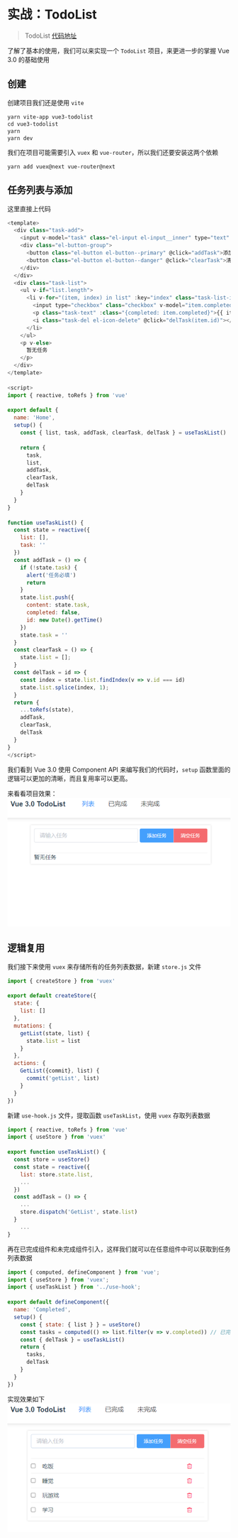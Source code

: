 # 实战：TodoList

> TodoList [代码地址](https://github.com/one-pupil/study/tree/master/vue3-todolist)



了解了基本的使用，我们可以来实现一个 `TodoList` 项目，来更进一步的掌握 Vue 3.0 的基础使用
## 创建


创建项目我们还是使用 `vite`
```shell
yarn vite-app vue3-todolist
cd vue3-todolist
yarn 
yarn dev
```
我们在项目可能需要引入 `vuex` 和 `vue-router`，所以我们还要安装这两个依赖
```shell
yarn add vuex@next vue-router@next
```
## 任务列表与添加
这里直接上代码
```javascript
<template>
  <div class="task-add">
    <input v-model="task" class="el-input el-input__inner" type="text" placeholder="请输入任务">
    <div class="el-button-group">
      <button class="el-button el-button--primary" @click="addTask">添加任务</button>
      <button class="el-button el-button--danger" @click="clearTask">清空任务</button>
    </div>
  </div>
  <div class="task-list">
    <ul v-if="list.length">
      <li v-for="(item, index) in list" :key="index" class="task-list-item">
        <input type="checkbox" class="checkbox" v-model="item.completed">
        <p class="task-text" :class="{completed: item.completed}">{{ item.content }}</p>
        <i class="task-del el-icon-delete" @click="delTask(item.id)"></i>
      </li>
    </ul>
    <p v-else>
      暂无任务
    </p>
  </div>
</template>

<script>
import { reactive, toRefs } from 'vue'

export default {
  name: 'Home',
  setup() {
    const { list, task, addTask, clearTask, delTask } = useTaskList()

    return {
      task,
      list,
      addTask,
      clearTask,
      delTask
    }
  }
}

function useTaskList() {
  const state = reactive({
    list: [],
    task: ''
  })
  const addTask = () => {
    if (!state.task) {
      alert('任务必填')
      return
    }
    state.list.push({
      content: state.task,
      completed: false,
      id: new Date().getTime()
    })
    state.task = ''
  }
  const clearTask = () => {
    state.list = [];
  }
  const delTask = id => {
    const index = state.list.findIndex(v => v.id === id)
    state.list.splice(index, 1);
  }
  return {
    ...toRefs(state),
    addTask,
    clearTask,
    delTask
  }
}
</script>
```
我们看到 Vue 3.0 使用 Component API 来编写我们的代码时，`setup` 函数里面的逻辑可以更加的清晰，而且复用率可以更高。


来看看项目效果：
![todo.gif](./images/todo1.gif)
## 逻辑复用
我们接下来使用 `vuex` 来存储所有的任务列表数据，新建 `store.js` 文件
```javascript
import { createStore } from 'vuex'

export default createStore({
  state: {
    list: []
  },
  mutations: {
    getList(state, list) {
      state.list = list
    }
  },
  actions: {
    GetList({commit}, list) {
      commit('getList', list)
    }
  }
})
```
新建 `use-hook.js` 文件，提取函数 `useTaskList`，使用 `vuex` 存取列表数据
```javascript
import { reactive, toRefs } from 'vue'
import { useStore } from 'vuex'

export function useTaskList() {
  const store = useStore()
  const state = reactive({
    list: store.state.list,
    ...
  })
  const addTask = () => {
    ...
    store.dispatch('GetList', state.list)
  }
	...
}
```
再在已完成组件和未完成组件引入，这样我们就可以在任意组件中可以获取到任务列表数据
```javascript
import { computed, defineComponent } from 'vue';
import { useStore } from 'vuex';
import { useTaskList } from '../use-hook';

export default defineComponent({
  name: 'Completed',
  setup() {
    const { state: { list } } = useStore()
    const tasks = computed(() => list.filter(v => v.completed)) // 已完成任务
    const { delTask } = useTaskList()
    return {
      tasks,
      delTask
    }
  }
})
```
实现效果如下
![todo.gif](./images/todo.gif)
